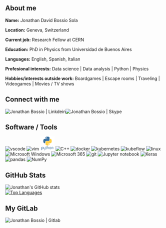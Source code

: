 ## About me

**Name:** Jonathan David Bossio Sola

**Location:** Geneva, Switzerland

**Current job:** Research Fellow at CERN

**Education:** PhD in Physics from Universidad de Buenos Aires

**Languages:** English, Spanish, Italian

**Profesional interests:** Data science | Data analysis | Python | Physics

**Hobbies/interests outside work:** Boardgames | Escape rooms | Traveling | Videogames | Movies / TV shows

## Connect with me

<p align="center">
 <a href="https://www.linkedin.com/in/jonathan-bossio/"><img align="left" src="https://img.shields.io/badge/LinkedIn-blue?logo=linkedin&logoColor=white&style=for-the-badge" alt="Jonathan Bossio | Linkdein"></a>
 <a href="https://join.skype.com/invite/iB6p0iJkfPIC"><img align="left" src="https://img.shields.io/badge/Skype-blue?style=for-the-badge&logo=skype&logoColor=white" alt="Jonathan Bossio | Skype"></a>
</p>
<br>

## Software / Tools

<p align="left">
<img src="https://cdn.jsdelivr.net/gh/devicons/devicon/icons/vscode/vscode-original.svg" alt="vscode" width="45" height="45"/>
<img src="https://upload.wikimedia.org/wikipedia/commons/9/9f/Vimlogo.svg" alt="vim" width="45" height="45"/>
<img src="https://raw.githubusercontent.com/devicons/devicon/master/icons/python/python-original-wordmark.svg" alt="python" width="45" height="45" />
<img src="https://cdn.jsdelivr.net/gh/devicons/devicon/icons/cplusplus/cplusplus-original.svg", alt="C++" width="45" height="45"/>
<img src="https://cdn.jsdelivr.net/gh/devicons/devicon/icons/docker/docker-original.svg" alt="docker" width="45" height="45"/>
<img src="https://cdn.jsdelivr.net/gh/devicons/devicon/icons/kubernetes/kubernetes-plain.svg" alt="kubernetes" width="45" height="45"/>
<img src="https://camo.githubusercontent.com/bc0c839f32126d45c21472c3ea883223fdaa2efc7d3f82da51fd7907efcbd5bd/68747470733a2f2f7777772e6b756265666c6f772e6f72672f696d616765732f6c6f676f2e737667" alt="kubeflow" width="45" height="45"/>
<img src="https://cdn.jsdelivr.net/gh/devicons/devicon/icons/linux/linux-original.svg" alt="linux" width="45" height="45"/>
<img src="https://upload.wikimedia.org/wikipedia/commons/5/5f/Windows_logo_-_2012.svg" alt="Microsoft Windows" width="45" height="45"/>
<img src="https://www.smu.edu/-/media/Site/OIT/3rd_Party_Logos/Microsoft_365.svg" alt="Microsoft 365" width="145" height="45"/>
<img src="https://cdn.jsdelivr.net/gh/devicons/devicon/icons/git/git-original.svg" alt="git" width="45" height="45"/>
<img src="https://jupyter.org/assets/logos/rectanglelogo-greytext-orangebody-greymoons.svg" alt="Jupyter notebook" width="145" height="45"/>
<img src="https://camo.githubusercontent.com/906e661107a3bc03104ca5d88336d1f4b0e80fdcac65efaf7904041d371c747f/68747470733a2f2f73332e616d617a6f6e6177732e636f6d2f6b657261732e696f2f696d672f6b657261732d6c6f676f2d323031382d6c617267652d313230302e706e67" alt="Keras" width="135" height="45"/>
<img src="https://upload.wikimedia.org/wikipedia/commons/e/ed/Pandas_logo.svg" alt="pandas" width="125" height="45"/>
<img src="https://upload.wikimedia.org/wikipedia/commons/3/31/NumPy_logo_2020.svg" alt="NumPy" width="125" height="45"/>
</p>

## GitHub Stats

![Jonathan's GitHub stats](https://github-readme-stats.vercel.app/api?username=jbossios&show_icons=true&hide_rank=true&hide=contribs)
<br>
[![Top Languages](https://github-readme-stats.vercel.app/api/top-langs/?username=jbossios)](https://github.com/anuraghazra/github-readme-stats&theme=radical)

## My GitLab

<a href="https://gitlab.cern.ch/jbossios"><img align="left" src="https://img.shields.io/badge/Gitlab-white?style=for-the-badge&logo=gitlab&logoColor=red" alt="Jonathan Bossio | Gitlab"></a>

<!--
**jbossios/jbossios** is a ✨ _special_ ✨ repository because its `README.md` (this file) appears on your GitHub profile.

Here are some ideas to get you started:

- 🔭 I’m currently working on ...
- 🌱 I’m currently learning ...
- 👯 I’m looking to collaborate on ...
- 🤔 I’m looking for help with ...
- 💬 Ask me about ...
- 📫 How to reach me: ...
- 😄 Pronouns: ...
- ⚡ Fun fact: ...
-->
